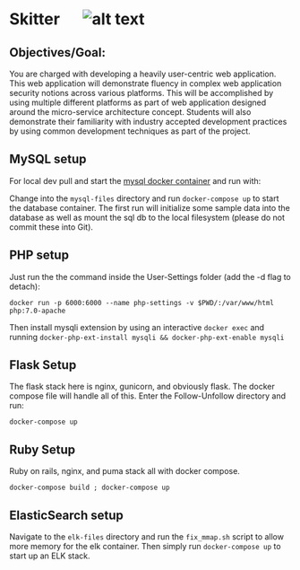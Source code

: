 # Skitter &emsp; ![alt text](https://travis-ci.org/BrysonMcI/Skitter.svg?branch=master "Master Build Status")

## Objectives/Goal:
You are charged with developing a heavily user-centric web application. This web application will demonstrate fluency in complex web application security notions across various platforms. This will be accomplished by using multiple different platforms as part of web application designed around the micro-service architecture concept. Students will also demonstrate their familiarity with industry accepted development practices by using common development techniques as part of the project. 

## MySQL setup
For local dev pull and start the [mysql docker container](https://hub.docker.com/_/mysql/) and run with:

Change into the `mysql-files` directory and run `docker-compose up` to start the database container. The first run will initialize some sample data into the database as well as mount the sql db to the local filesystem (please do not commit these into Git).

## PHP setup
Just run the the command inside the User-Settings folder (add the -d flag to detach):

`docker run -p 6000:6000 --name php-settings -v $PWD/:/var/www/html php:7.0-apache`

Then install mysqli extension by using an interactive `docker exec` and running `docker-php-ext-install mysqli && docker-php-ext-enable mysqli`

## Flask Setup
The flask stack here is nginx, gunicorn, and obviously flask. The docker compose file will handle all of this. Enter the Follow-Unfollow directory and run:

`docker-compose up`

## Ruby Setup
Ruby on rails, nginx, and puma stack all with docker compose.

`docker-compose build ; docker-compose up`

## ElasticSearch setup
Navigate to the `elk-files` directory and run the `fix_mmap.sh` script to allow more memory for the elk container. Then simply run `docker-compose up` to start up an ELK stack.
